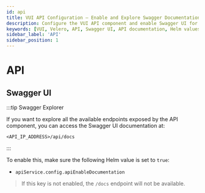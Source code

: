 ```yaml
---
id: api
title: VUI API Configuration – Enable and Explore Swagger Documentation
description: Configure the VUI API component and enable Swagger UI for exploring available endpoints. Learn how to expose API documentation and adjust Helm values accordingly.
keywords: [VUI, Velero, API, Swagger UI, API documentation, Helm values, Kubernetes, VUI configuration, REST API]
sidebar_label: 'API'
sidebar_position: 1
---
```


# API

## Swagger UI

:::tip Swagger Explorer

If you want to explore all the available endpoints exposed by the API component, you can access the Swagger UI documentation at:

```text
<API_IP_ADDRESS>/api/docs
```

:::

To enable this, make sure the following Helm value is set to `true`:

- `apiService.config.apiEnableDocumentation`

> If this key is not enabled, the `/docs` endpoint will not be available.
